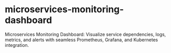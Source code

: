 # microservices-monitoring-dashboard
Microservices Monitoring Dashboard: Visualize service dependencies, logs, metrics, and alerts with seamless Prometheus, Grafana, and Kubernetes integration.
